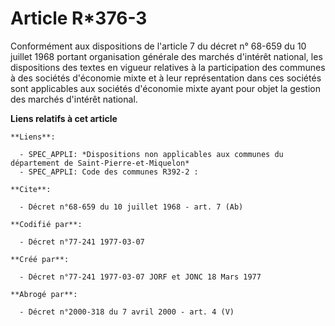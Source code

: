 # Article R*376-3

Conformément aux dispositions de l'article 7 du décret n° 68-659 du 10 juillet 1968 portant organisation générale des marchés
d'intérêt national, les dispositions des textes en vigueur relatives à la participation des communes à des sociétés
d'économie mixte et à leur représentation dans ces sociétés sont applicables aux sociétés d'économie mixte ayant pour objet
la gestion des marchés d'intérêt national.

**Liens relatifs à cet article**

	**Liens**:

	  - SPEC_APPLI: *Dispositions non applicables aux communes du département de Saint-Pierre-et-Miquelon*
	  - SPEC_APPLI: Code des communes R392-2 :

	**Cite**:

	  - Décret n°68-659 du 10 juillet 1968 - art. 7 (Ab)

	**Codifié par**:

	  - Décret n°77-241 1977-03-07

	**Créé par**:

	  - Décret n°77-241 1977-03-07 JORF et JONC 18 Mars 1977

	**Abrogé par**:

	  - Décret n°2000-318 du 7 avril 2000 - art. 4 (V)
